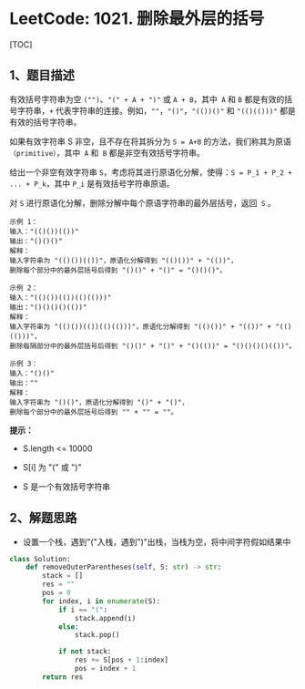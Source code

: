 # LeetCode: 1021. 删除最外层的括号

[TOC]

## 1、题目描述

有效括号字符串为空 `("")`、`"(" + A + ")"` 或 `A + B`，其中` A` 和 `B` 都是有效的括号字符串，`+` 代表字符串的连接。例如，`""`，`"()"`，`"(())()"` 和 `"(()(()))"` 都是有效的括号字符串。

如果有效字符串 S 非空，且不存在将其拆分为 `S = A+B` 的方法，我们称其为原语`（primitive）`，其中` A` 和` B` 都是非空有效括号字符串。

给出一个非空有效字符串 `S`，考虑将其进行原语化分解，使得：`S = P_1 + P_2 + ... + P_k`，其中 `P_i` 是有效括号字符串原语。

对 `S` 进行原语化分解，删除分解中每个原语字符串的最外层括号，返回` S` 。

 ```
示例 1：
输入："(()())(())"
输出："()()()"
解释：
输入字符串为 "(()())(())"，原语化分解得到 "(()())" + "(())"，
删除每个部分中的最外层括号后得到 "()()" + "()" = "()()()"。

示例 2：
输入："(()())(())(()(()))"
输出："()()()()(())"
解释：
输入字符串为 "(()())(())(()(()))"，原语化分解得到 "(()())" + "(())" + "(()(()))"，
删除每隔部分中的最外层括号后得到 "()()" + "()" + "()(())" = "()()()()(())"。

示例 3：
输入："()()"
输出：""
解释：
输入字符串为 "()()"，原语化分解得到 "()" + "()"，
删除每个部分中的最外层括号后得到 "" + "" = ""。
 ```



**提示：**

- S.length <= 10000

- S[i] 为 "(" 或 ")"

- S 是一个有效括号字符串

## 2、解题思路

- 设置一个栈，遇到"("入栈，遇到")"出栈，当栈为空，将中间字符假如结果中

```python
class Solution:
    def removeOuterParentheses(self, S: str) -> str:
        stack = []
        res = ""
        pos = 0
        for index, i in enumerate(S):
            if i == "(":
                stack.append(i)
            else:
                stack.pop()

            if not stack:
                res += S[pos + 1:index]
                pos = index + 1
        return res
    
```

